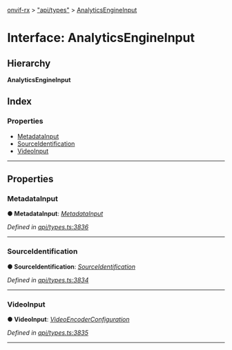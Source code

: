 [onvif-rx](../README.md) > ["api/types"](../modules/_api_types_.md) > [AnalyticsEngineInput](../interfaces/_api_types_.analyticsengineinput.md)

# Interface: AnalyticsEngineInput

## Hierarchy

**AnalyticsEngineInput**

## Index

### Properties

* [MetadataInput](_api_types_.analyticsengineinput.md#metadatainput)
* [SourceIdentification](_api_types_.analyticsengineinput.md#sourceidentification)
* [VideoInput](_api_types_.analyticsengineinput.md#videoinput)

---

## Properties

<a id="metadatainput"></a>

###  MetadataInput

**● MetadataInput**: *[MetadataInput](_api_types_.metadatainput.md)*

*Defined in [api/types.ts:3836](https://github.com/patrickmichalina/onvif-rx/blob/3ab1739/src/api/types.ts#L3836)*

___
<a id="sourceidentification"></a>

###  SourceIdentification

**● SourceIdentification**: *[SourceIdentification](_api_types_.sourceidentification.md)*

*Defined in [api/types.ts:3834](https://github.com/patrickmichalina/onvif-rx/blob/3ab1739/src/api/types.ts#L3834)*

___
<a id="videoinput"></a>

###  VideoInput

**● VideoInput**: *[VideoEncoderConfiguration](_api_types_.videoencoderconfiguration.md)*

*Defined in [api/types.ts:3835](https://github.com/patrickmichalina/onvif-rx/blob/3ab1739/src/api/types.ts#L3835)*

___


